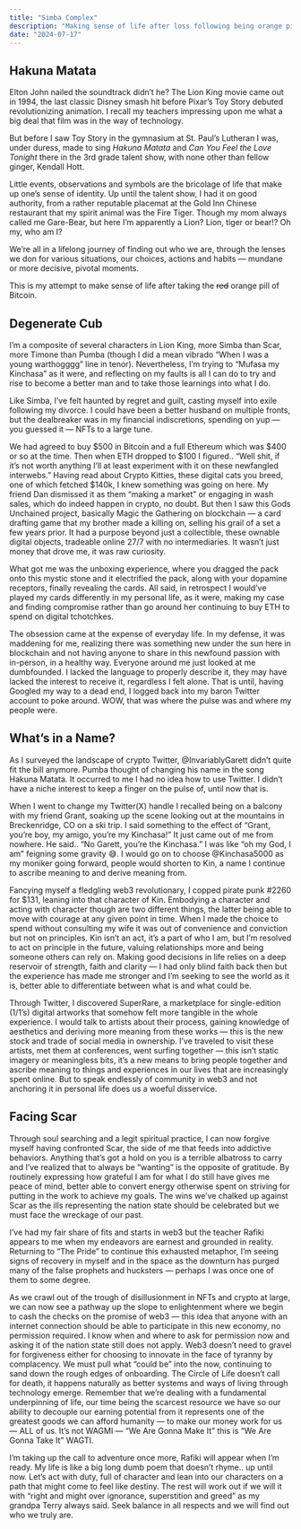 ```yaml
---
title: "Simba Complex"
description: "Making sense of life after loss following being orange pilled."
date: "2024-07-17"
---
```


## Hakuna Matata

Elton John nailed the soundtrack didn’t he? The Lion King movie came out in 1994, the last classic Disney smash hit before Pixar’s Toy Story debuted revolutionizing animation. I recall my teachers impressing upon me what a big deal that film was in the way of technology.

But before I saw Toy Story in the gymnasium at St. Paul’s Lutheran I was, under duress, made to sing *Hakuna Matata* and *Can You Feel the Love Tonight* there in the 3rd grade talent show, with none other than fellow ginger, Kendall Hott.

Little events, observations and symbols are the bricolage of life that make up one’s sense of identity. Up until the talent show, I had it on good authority, from a rather reputable placemat at the Gold Inn Chinese restaurant that my spirit animal was the Fire Tiger. Though my mom always called me Gare-Bear, but here I’m apparently a Lion? Lion, tiger or bear!? Oh my, who am I?

We’re all in a lifelong journey of finding out who we are, through the lenses we don for various situations, our choices, actions and habits — mundane or more decisive, pivotal moments.

This is my attempt to make sense of life after taking the ~~red~~ orange pill of Bitcoin.

## Degenerate Cub

I’m a composite of several characters in Lion King, more Simba than Scar, more Timone than Pumba (though I did a mean vibrado “When I was a young warthogggg” line in tenor). Nevertheless, I’m trying to “Mufasa my Kinchasa” as it were, and reflecting on my faults is all I can do to try and rise to become a better man and to take those learnings into what I do.

Like Simba, I’ve felt haunted by regret and guilt, casting myself into exile following my divorce. I could have been a better husband on multiple fronts, but the dealbreaker was in my financial indiscretions, spending on yup — you guessed it — NFTs to a large tune.

We had agreed to buy $500 in Bitcoin and a full Ethereum which was $400 or so at the time. Then when ETH dropped to $100 I figured.. “Well shit, if it’s not worth anything I’ll at least experiment with it on these newfangled interwebs.” Having read about Crypto Kitties, these digital cats you breed, one of which fetched $140k, I knew something was going on here. My friend Dan dismissed it as them “making a market” or engaging in wash sales, which do indeed happen in crypto, no doubt. But then I saw this Gods Unchained project, basically Magic the Gathering on blockchain — a card drafting game that my brother made a killing on, selling his grail of a set a few years prior. It had a purpose beyond just a collectible, these ownable digital objects, tradeable online 27/7 with no intermediaries. It wasn’t just money that drove me, it was raw curiosity.

What got me was the unboxing experience, where you dragged the pack onto this mystic stone and it electrified the pack, along with your dopamine receptors, finally revealing the cards. All said, in retrospect I would’ve played my cards differently in my personal life, as it were, making my case and finding compromise rather than go around her continuing to buy ETH to spend on digital tchotchkes.

The obsession came at the expense of everyday life. In my defense, it was maddening for me, realizing there was something new under the sun here in blockchain and not having anyone to share in this newfound passion with in-person, in a healthy way. Everyone around me just looked at me dumbfounded. I lacked the language to properly describe it, they may have lacked the interest to receive it, regardless I felt alone. That is until, having Googled my way to a dead end, I logged back into my baron Twitter account to poke around. WOW, that was where the pulse was and where my people were.

## What’s in a Name?

As I surveyed the landscape of crypto Twitter, @InvariablyGarett didn’t quite fit the bill anymore. Pumba thought of changing his name in the song Hakuna Matata. It occurred to me I had no idea how to use Twitter. I didn’t have a niche interest to keep a finger on the pulse of, until now that is.

When I went to change my Twitter(X) handle I recalled being on a balcony with my friend Grant, soaking up the scene looking out at the mountains in Breckenridge, CO on a ski trip. I said something to the effect of “Grant, you’re boy, my amigo, you’re my Kinchasa!” It just came out of me from nowhere. He said.. “No Garett, you’re the Kinchasa.” I was like “oh my God, I am” feigning some gravity 😅. I would go on to choose @Kinchasa5000 as my moniker going forward, people would shorten to Kin, a name I continue to ascribe meaning to and derive meaning from.

Fancying myself a fledgling web3 revolutionary, I copped pirate punk #2260 for $131, leaning into that character of Kin. Embodying a character and acting with character though are two different things, the latter being able to move with courage at any given point in time. When I made the choice to spend without consulting my wife it was out of convenience and conviction but not on principles. Kin isn’t an act, it’s a part of who I am, but I’m resolved to act on principle in the future, valuing relationships more and being someone others can rely on. Making good decisions in life relies on a deep reservoir of strength, faith and clarity — I had only blind faith back then but the experience has made me stronger and I’m seeking to see the world as it is, better able to differentiate between what is and what could be.

Through Twitter, I discovered SuperRare, a marketplace for single-edition (1/1’s) digital artworks that somehow felt more tangible in the whole experience. I would talk to artists about their process, gaining knowledge of aesthetics and deriving more meaning from these works — this is the new stock and trade of social media in ownership. I’ve traveled to visit these artists, met them at conferences, went surfing together — this isn’t static imagery or meaningless bits, it’s a new means to bring people together and ascribe meaning to things and experiences in our lives that are increasingly spent online. But to speak endlessly of community in web3 and not anchoring it in personal life does us a woeful disservice.

## Facing Scar

Through soul searching and a legit spiritual practice, I can now forgive myself having confronted Scar, the side of me that feeds into addictive behaviors. Anything that’s got a hold on you is a terrible albatross to carry and I’ve realized that to always be “wanting” is the opposite of gratitude. By routinely expressing how grateful I am for what I do still have gives me peace of mind, better able to convert energy otherwise spent on striving for putting in the work to achieve my goals. The wins we’ve chalked up against Scar as the ills representing the nation state should be celebrated but we must face the wreckage of our past.

I’ve had my fair share of fits and starts in web3 but the teacher Rafiki appears to me when my endeavors are earnest and grounded in reality. Returning to “The Pride” to continue this exhausted metaphor, I’m seeing signs of recovery in myself and in the space as the downturn has purged many of the false prophets and hucksters — perhaps I was once one of them to some degree.

As we crawl out of the trough of disillusionment in NFTs and crypto at large, we can now see a pathway up the slope to enlightenment where we begin to cash the checks on the promise of web3 — this idea that anyone with an internet connection should be able to participate in this new economy, no permission required. I know when and where to ask for permission now and asking it of the nation state still does not apply. Web3 doesn’t need to gravel for forgiveness either for choosing to innovate in the face of tyranny by complacency. We must pull what “could be” into the now, continuing to sand down the rough edges of onboarding. The Circle of Life doesn’t call for death, it happens naturally as better systems and ways of living through technology emerge. Remember that we’re dealing with a fundamental underpinning of life, our time being the scarcest resource we have so our ability to decouple our earning potential from it represents one of the greatest goods we can afford humanity — to make our money work for us — ALL of us. It’s not WAGMI — “We Are Gonna Make It” this is “We Are Gonna Take It” WAGTI.

I’m taking up the call to adventure once more, Rafiki will appear when I’m ready. My life is like a big long dumb poem that doesn’t rhyme.. up until now. Let’s act with duty, full of character and lean into our characters on a path that might come to feel like destiny. The rest will work out if we will it with “right and might over ignorance, superstition and greed” as my grandpa Terry always said. Seek balance in all respects and we will find out who we truly are.



